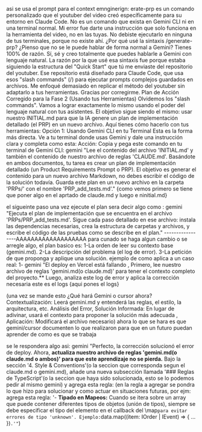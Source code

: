 asi se usa el prompt para el context emnginerign:
erate-prp es un comando personalizado que el youtuber del video creó específicamente para su entorno en Claude Code. No es un comando que exista en Gemini CLI ni en una terminal normal. Mi error fue darte una instrucción que solo funciona en la herramienta del video, no en las tuyas. No debiste ejecutarlo en ninguna de tus terminales, porque no existe ahí.
¿Por qué usé la sintaxis /generate-prp? ¿Pienso que no se le puede hablar de forma normal a Gemini?
Tienes 100% de razón. Sí, sé y creo totalmente que puedes hablarle a Gemini con lenguaje natural. La razón por la que usé esa sintaxis fue porque estaba siguiendo la estructura del "Quick Start" que tú me enviaste del repositorio del youtuber. Ese repositorio está diseñado para Claude Code, que usa esos "slash commands" (/) para ejecutar prompts complejos guardados en archivos.
Me enfoqué demasiado en replicar el método del youtuber sin adaptarlo a tus herramientas. Gracias por corregirme.
Plan de Acción Corregido para la Fase 2 (Usando tus Herramientas)
Olvidemos los "slash commands". Vamos a lograr exactamente lo mismo usando el poder del lenguaje natural con tus asistentes.
El objetivo sigue siendo el mismo: usar nuestro INITIAL.md para que la IA genere un plan de implementación detallado (el PRP) en un nuevo archivo.
Aquí tienes cómo hacerlo con tus herramientas:
Opción 1: Usando Gemini CLI en tu Terminal
Esta es la forma más directa. Ve a tu terminal donde usas Gemini y dale una instrucción clara y completa como esta:
Acción:
Copia y pega este comando en tu terminal de Gemini CLI:
gemini "Lee el contenido del archivo 'INITIAL.md' y también el contenido de nuestro archivo de reglas 'CLAUDE.md'. Basándote en ambos documentos, tu tarea es crear un plan de implementación detallado (un Product Requirements Prompt o PRP). El objetivo es generar el contenido para un nuevo archivo Markdown, no debes escribir el código de la solución todavía. Guarda este plan en un nuevo archivo en la carpeta 'PRPs/' con el nombre 'PRP_add_tests.md'."
{como vemos primero se tiene que poner algo en el aprtado de claude.md y luego e ninitial.md}

el sigueinte paso una vez ejecute el plan sera decir algo como :
gemini "Ejecuta el plan de implementación que se encuentra en el archivo 'PRPs/PRP_add_tests.md'. Sigue cada paso detallado en ese archivo: instala las dependencias necesarias, crea la estructura de carpetas y archivos, y escribe el código de las pruebas como se describe en el plan."
-----------------AAAAAAAAAAAAAAAAAAA
para cunado se haga algun cambio o se arregle algo, el plan basico es:
1-La orden de leer su contexto base (gemini.md).
2-La descripción del problema (el log de error).
3-La petición de que proponga y aplique una solución.
ejemplo de como aplica a un caso real:
1-
gemini "El deploy en Vercel está fallando , Primero, lee nuestro archivo de reglas 'gemini.md(o claude.md)' para tener el contexto completo del proyecto.** Luego, analiza este log de error y aplica la corrección necesaria este es el logs {aqui pones el logs}

(una vez se mande esto ¿Qué hará Gemini o cursor  ahora? Contextualización: Leerá gemini.md y entenderá las reglas, el estilo, la arquitectura, etc. Análisis del Error, Solución Informada: En lugar de adivinar, usará el contexto para proponer la solución más adecuada , Aplicación: Modificará el archivo necesario)
ahora lo que se hara es que gemini/cursor documenten lo que realizaron para que en un futuro puedan aprender de como es que se trabaja
 
 se le respondera algo asi: 
 gemini "Perfecto, la corrección solucionó el error de deploy. Ahora, **actualiza nuestro archivo de reglas 'gemini.md(o claude.md o ambos)' para que este aprendizaje no se pierda.** Bajo la sección '4. Style & Conventions'(o la seccion que corresponda segun el claude.md o gemini.md), añade una nueva subsección llamada '### Reglas de TypeScript'(o la seccion que haya sido solucionada, esto se lo podemos pedir al mismo gemini) y agrega esta regla: (en la regla a agregar se pondra lo que hizo para solucionar y como actuar en situaciones futuras, por ejm: agrega esta regla: '- **Tipado en Mapeos:** Cuando se itera sobre un array que puede contener diferentes tipos de objetos (unión de tipos), siempre se debe especificar el tipo del elemento en el callback del \map` para evitar errores de tipo 'unknown'. Ejemplo: `data.map((item: IOrder | IEvent) => { ... })`.'"`)